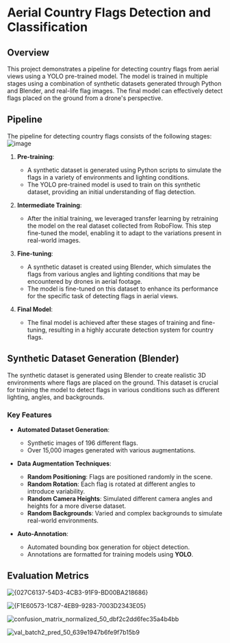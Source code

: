# Aerial Country Flags Detection and Classification

## Overview
This project demonstrates a pipeline for detecting country flags from aerial views using a YOLO pre-trained model. The model is trained in multiple stages using a combination of synthetic datasets generated through Python and Blender, and real-life flag images. The final model can effectively detect flags placed on the ground from a drone's perspective.

## Pipeline

The pipeline for detecting country flags consists of the following stages:
![image](https://github.com/user-attachments/assets/0450d79e-626c-4f0e-bc1a-981887ca8c4c)


1. **Pre-training**:
   - A synthetic dataset is generated using Python scripts to simulate the flags in a variety of environments and lighting conditions.
   - The YOLO pre-trained model is used to train on this synthetic dataset, providing an initial understanding of flag detection.

2. **Intermediate Training**:
   - After the initial training, we leveraged transfer learning by retraining the model on the real dataset collected from RoboFlow. This step fine-tuned the model, enabling it to adapt to the variations present in real-world images.
   
3. **Fine-tuning**:
   - A synthetic dataset is created using Blender, which simulates the flags from various angles and lighting conditions that may be encountered by drones in aerial footage.
   - The model is fine-tuned on this dataset to enhance its performance for the specific task of detecting flags in aerial views.

4. **Final Model**:
   - The final model is achieved after these stages of training and fine-tuning, resulting in a highly accurate detection system for country flags.

## Synthetic Dataset Generation (Blender)

The synthetic dataset is generated using Blender to create realistic 3D environments where flags are placed on the ground. This dataset is crucial for training the model to detect flags in various conditions such as different lighting, angles, and backgrounds.
### **Key Features**
- **Automated Dataset Generation**:
  - Synthetic images of 196 different flags.
  - Over 15,000 images generated with various augmentations.
  
- **Data Augmentation Techniques**:
  - **Random Positioning**: Flags are positioned randomly in the scene.
  - **Random Rotation**: Each flag is rotated at different angles to introduce variability.
  - **Random Camera Heights**: Simulated different camera angles and heights for a more diverse dataset.
  - **Random Backgrounds**: Varied and complex backgrounds to simulate real-world environments.

- **Auto-Annotation**:
  - Automated bounding box generation for object detection.
  - Annotations are formatted for training models using **YOLO**.


## Evaluation Metrics
![{027C6137-54D3-4CB3-91F9-BD00BA218686}](https://github.com/user-attachments/assets/e8c879f8-3c3d-4150-817c-33e60431e3bc)  

![{F1E60573-1C87-4EB9-9283-7003D2343E05}](https://github.com/user-attachments/assets/3bd10da3-9418-4095-902d-483df72006a2)

![confusion_matrix_normalized_50_dbf2c2dd6fec35a4b4bb](https://github.com/user-attachments/assets/c86f0a14-b4da-4886-b4c7-93c6ed82fb23)

![val_batch2_pred_50_639e1947b6fe9f7b15b9](https://github.com/user-attachments/assets/309e3503-3c31-4b8b-aecc-85c23e1f6250)



